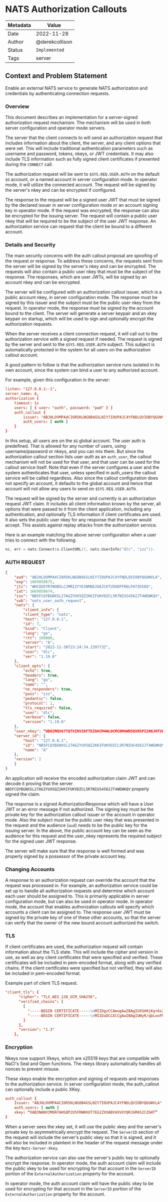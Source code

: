 # NATS Authorization Callouts

| Metadata | Value          |
| -------- |----------------|
| Date     | 2022-11-28     |
| Author   | @derekcollison |
| Status   | `Implemented`  |
| Tags     | server         |

## Context and Problem Statement

Enable an external NATS service to generate NATS authorization and credentials
by authenticating connection requests.

### Overview

This document describes an implementation for a server-signed authorization
request mechanism. The mechanism will be used in both server configuration and
operator mode servers.

The server that the client connects to will send an authorization request that
includes information about the client, the server, and any client options that
were set. This will include traditional authentication parameters such as
username and password, tokens, nkeys, or JWT credentials. It may also include
TLS information such as fully signed client certificates if presented during the
`CONNECT` call.

The authorization request will be sent to `$SYS.REQ.USER.AUTH` on the default
`$G` account, or a named account in server configuration mode. In operator mode,
it will utilize the connected account. The request will be signed by the
server's nkey and can be encrypted if configured.

The response to the request will be a signed user JWT that must be signed by the
declared issuer in server configuration mode or an account signing key in
operator mode. If the request was encrypted, the response can also be encrypted
for the issuing server. The request will contain a public user nkey that will be
required to be the subject of the user JWT response. An authorization service
can request that the client be bound to a different account.

### Details and Security

The main security concerns with the auth callout proposal are spoofing of the
request or response. To address these concerns, the requests sent from the
server will be signed by the server's nkey and can be encrypted. The requests
will also contain a public user nkey that must be the subject of the response.
The responses, which are user JWTs, will be signed by an account nkey and can be
encrypted.

The server will be configured with an authorization callout issuer, which is a
public account nkey, in server configuration mode. The response must be signed
by this issuer and the subject must be the public user nkey from the request. In
operator mode, the response must be signed by the account bound to the client.
The server will generate a server keypair and an xkey keypair on startup, which
will be used to sign and optionally encrypt the authorization requests.

When the server receives a client connection request, it will call out to the
authorization service with a signed request if needed. The request is signed by
the server and sent to the `$SYS.REQ.USER.AUTH` subject. This subject is
automatically protected in the system for all users on the authorization callout
account.

A good pattern to follow is that the authorization service runs isolated in its
own account, since the system can bind a user to any authorized account.

For example, given this configuration in the server:

```conf
listen: "127.0.0.1:-1",
server_name: A,
authorization {
    timeout: 1s
    users: [ { user: "auth", password: "pwd" } ]
    auth_callout {
        issuer: "ABJHLOVMPA4CI6R5KLNGOB4GSLNIY7IOUPAJC4YFNDLQVIOBYQGUWVLA"
        auth_users: [ auth ]
    }
}
```

In this setup, all users are on the `$G` global account. The user auth is
predefined. That is allowed for any number of users, using username/password or
nkeys, and you can mix them. But since the authorization callout section lists
user _auth_ as an `auth_user`, the callout mechanism will not be used for that
user, and that user can be used for the callout service itself. Note that even
if the server configures a user and the system authenticates that user, unless
specified in auth_users the callout service will be called regardless. Also
since the callout configuration does not specify an account, it defaults to the
global account and hence that account will not allow any users to send on
`$SYS.REQ.USER.AUTH`.

The request will be signed by the server and currently is an authorization
request JWT claim. It includes all client information known by the server, all
options that were passed to it from the client application, including any
authentication, and optionally TLS information if client certificates are used.
It also sets the public user nkey for any response that the server would accept.
This assists against replay attacks from the authorization service.

Here is an example matching the above server configuration when a user tries to
connect with the following:

```go
nc, err = nats.Connect(s.ClientURL(), nats.UserInfo("dlc", "zzz")).
```

### AUTH REQUEST

```json
{
    "aud": "ABJHLOVMPA4CI6R5KLNGOB4GSLNIY7IOUPAJC4YFNDLQVIOBYQGUWVLA",
    "exp": 1669850675,
    "jti": "WHCQ5EYR7NOB5LCJMRI2YYE3NMQE2G6JCKTU56DFFR6LFH7ZOSEQ",
    "iat": 1669850674,
    "iss": "NB5FCQYBGNXSL27AGZYUX5QZ2KKIFUKVDZCL5R7NIUS4562JT4WEWKQV",
    "sub": "nats_user_auth_request",
    "nats": {
        "client_info": {
        "client_type": "nats",
        "host": "127.0.0.1",
        "id": 7,
        "kind": "Client",
        "lang": "go",
        "rtt": 199000,
        "server": "A",
        "start": "2022-11-30T23:24:34.239773Z",
        "user": "dlc",
        "ver": "1.19.0"
    },
    "client_opts": {
        "echo": true,
        "headers": true,
        "lang": "go",
        "name": "",
        "no_responders": true,
        "pass": "zzz",
        "pedantic": false,
        "protocol": 1,
        "tls_required": false,
        "user": "dlc",
        "verbose": false,
        "version": "1.19.0"
    },
    "user_nkey": “UBO2MQV67TQTVIRV3XFTEZOACM4WLOCMCDMAWN5QVN5PI2N6JHTVDRON”,
    "server_id": {
        "host": "127.0.0.1",
        "id": "NB5FCQYBGNXSL27AGZYUX5QZ2KKIFUKVDZCL5R7NIUS4562JT4WEWKQV",
        "name": "A"
    },
    "version": 2
    }
}
```

An application will receive the encoded authorization claim JWT and can decode
it proving that the server
`NB5FCQYBGNXSL27AGZYUX5QZ2KKIFUKVDZCL5R7NIUS4562JT4WEWKQV` properly signed the
claim.

The response is a signed AuthorizationResponse which will have a User JWT or an
error message if not authorized. The signing key must be the private key for the
authorization callout issuer or the account in operator mode. Also the subject
must be the public user nkey that was presented in the request and the audience
(`aud`) needs to be the public key for the issuing server. In the above, the
public account key can be seen as the audience for this request and the
user_nkey represents the required subject for the signed user JWT response.

The server will make sure that the response is well formed and was properly
signed by a possessor of the private account key.

### Changing Accounts

A response to an authorization request can override the account that the request
was processed in. For example, an authorization service could be set up to
handle all authorization requests and determine which account each user should
be assigned to. This is primarily applicable in server configuration mode, but
can also be used in operator mode. In operator mode, the account that enables
authorization callouts will specify which accounts a client can be assigned to.
The response user JWT must be signed by the private key of one of these other
accounts, so that the server can verify that the owner of the new bound account
authorized the switch.

### TLS

If client certificates are used, the authorization request will contain
information about the TLS state. This will include the cipher and version in
use, as well as any client certificates that were specified and verified. These
certificates will be included in pem-encoded format, along with any verified
chains. If the client certificates were specified but not verified, they will
also be included in pem-encoded format.

Example part of client TLS request.

```conf
"client_tls": {
      "cipher": "TLS_AES_128_GCM_SHA256",
      "verified_chains": [
        [
          "-----BEGIN CERTIFICATE-----\nMIIDgzCCAmugAwIBAgIUXSH0jKq+6x2WG4RHqN8tATdptokwDQYJKoZIhvcNAQEL\nBQAwTDEkMCIGA1UEChMbU3luYWRpYSBDb21tdW5pY2F0aW9ucyBJbmMuMRAwDgYD\nVQQLEwdOQVRTLmlvMRIwEAYDVQQDEwlsb2NhbGhvc3QwHhcNMTkwMjA0MTk1ODAw\nWhcNMjQwMjAzMTk1ODAwWjAlMQ0wCwYDVQQLEwRDTkNGMRQwEgYDVQQDEwtleGFt\ncGxlLmNvbTCCASIwDQYJKoZIhvcNAQEBBQADggEPADCCAQoCggEBAKUb4UO/JFov\n4DdQ1rk65NL4Uumb2tVNU3R77adJb84GKsu2e5iBJF+rVWcSFe0V6zlrvghlrZAm\n/N7qULnWHbBam7Tkm4bJnrqQLCj3j2EkSbmGnwUoTThEPlD/sRECTr/Swhxhc/Lp\nHBfV1yQJaNHOXujwy5iz2zDOzZsmZaixpFxIGXGRBBvgWsX0e+YGKDg58ZJr6cfB\nfZ1yqQ5SETT/QNokyFp2tAF/6+37Ir7wSQsI/Y94/YOYJhLq0+aFXgmsmujetDVU\nmzLoOFBe9DRdhALcPEyiGre9wE3YH/hBWOMDtsXXHjPTjIrq651dxTDhzH1NePK3\nRWx2/fcyLqcCAwEAAaOBgzCBgDAOBgNVHQ8BAf8EBAMCBaAwEwYDVR0lBAwwCgYI\nKwYBBQUHAwIwDAYDVR0TAQH/BAIwADAdBgNVHQ4EFgQUoS4dpE8Slaffykf+cVSc\ng7IXvcYwHwYDVR0jBBgwFoAUbwbb4b9Hyi/JdmgKO0hyj272GsswCwYDVR0RBAQw\nAoIAMA0GCSqGSIb3DQEBCwUAA4IBAQChjRkAiIuEXco4AkdoLO4wSN0i0b/toZ9b\nU6X91UPCOQMYGLqe81DFYh3JE/+YjrwQYZz5Yb/vRVBC2HmTYkBXdP/74kRu4LCz\ncdiVimz4GF2cBfFdxadNEJTQ8GW0fPtOIVwDZtJlNwi7ep58uR9Zld6Zo7FLRSzx\nPtzBP6eEtwMJtVCk6PFluA7MY7k4c/TUW8bK0m9ybHIB8nqKuSWhZQBLdOhISyBz\n/12xzX3An1NUpUaJnnD6ypEyfd8nZC0oAFC6+SAUMBWxcWYvhE5zcMaZQ3YtJUiC\n0gR5d0Z1sjPYsq4KPow7IaTnzu3+0nLjZUHdU9RMfehJAxgBm3x0\n-----END CERTIFICATE-----\n",
          "-----BEGIN CERTIFICATE-----\nMIIDaDCCAlCgAwIBAgIUWyR/qbLooFMu+VcvmQhLAjokntQwDQYJKoZIhvcNAQEL\nBQAwTDEkMCIGA1UEChMbU3luYWRpYSBDb21tdW5pY2F0aW9ucyBJbmMuMRAwDgYD\nVQQLEwdOQVRTLmlvMRIwEAYDVQQDEwlsb2NhbGhvc3QwHhcNMTkwMjA0MTk1MDAw\nWhcNMjQwMjAzMTk1MDAwWjBMMSQwIgYDVQQKExtTeW5hZGlhIENvbW11bmljYXRp\nb25zIEluYy4xEDAOBgNVBAsTB05BVFMuaW8xEjAQBgNVBAMTCWxvY2FsaG9zdDCC\nASIwDQYJKoZIhvcNAQEBBQADggEPADCCAQoCggEBAN9ryA3PTdAPjC2VQkjy9JXJ\nbOq2GpvGU+2/gC3TNRXOPJ5ZVy4svV8C9VA9t8gIbQHTYMzBFxyGz0+a/9+DEXot\ncrcVvsqaE5mewU9yjifDqUCGqOn9fo/zsYwD96KYtukEZ73D1Pyv+7EmkHNYqBKB\n4/1gY/7AuuBcNp5bSpC4isGySZlL0wDjURyjfInrbDdMZi3QK2lPZP1okLZG5SCX\n7pQM9riHwnzN94HINTzLTUdjxDBrm0Av9HCEeGT+iXwtXIhNaTkxjEy3a6b2saVl\nwcaqcZbdGmJVgoncNlA3+277BPOAfbw4X5nGATaWPWxStkqeuhSaxahbCLNJGJcC\nAwEAAaNCMEAwDgYDVR0PAQH/BAQDAgEGMA8GA1UdEwEB/wQFMAMBAf8wHQYDVR0O\nBBYEFG8G2+G/R8ovyXZoCjtIco9u9hrLMA0GCSqGSIb3DQEBCwUAA4IBAQBmuKij\nsa+RKEoSVrdUWYwAhQJd17I1crhyLjzk3c5k4cXSIUM0XlGK81GZdPRV5EVym7FN\nn8rhjAYizFykFbIcmiUrNa73jm2QTdMiL8WEzywNB0/X+XSJd+I1VeWOvYJMPTiY\nKH/vcNYugVeWUzn6EF+iWnlpS9IHxcDvm6yjMJ242+KQWO7DGkHzbadB/BcryAdz\nv6oBlHTJoPqgHUwaHfnTfqCQPTaTACUSFGNEnLuuXvLbbhZlpmLHRoqBiwpa0YQW\n1EAICjLa6q5vSDSBrYJL2tIZz2vv/powIWMU1tdGFSALtpMucUH5Opi0Eaa+3cQB\nfvl1Mck/CPY8e4/j\n-----END CERTIFICATE-----\n"
        ]
      ],
      "version": "1.3"
    },
```

### Encryption

Nkeys now support Xkeys, which are x25519 keys that are compatible with NaCl's
Seal and Open functions. The nkeys library automatically handles all nonces to
prevent misuse.

These xkeys enable the encryption and signing of requests and responses to the
authorization service. In server configuration mode, the auth_callout can
optionally include a public XKey.

```conf
auth_callout {
	Issuer: "ABJHLOVMPA4CI6R5KLNGOB4GSLNIY7IOUPAJC4YFNDLQVIOBYQGUWVLA"
	auth_users: [ auth ]
	xkey: “XAB3NANV3M6N7AHSQP2U5FRWKKUT7EG2ZXXABV4XVXYQRJGM4S2CZGHT”
}
```

When a server sees the xkey set, it will use the public xkey and the server's
private key to asymmetrically encrypt the request. The `ServerID` section of the
request will include the server's public xkey so that it is signed, and it will
also be included in plaintext in the header of the request message under the key
`Nats-Server-Xkey`.

The authorization service can also use the server's public key to optionally
encrypt the response. In operator mode, the auth account claim will include the
public xkey to be used for encrypting for that account in the `ServerID` portion
of the `ExternalAuthorization` property for the account.

In operator mode, the auth account claim will have the public xkey to be used
for encrypting for that account in the `ServerID` portion of the
`ExternalAuthorization` property for the account.
